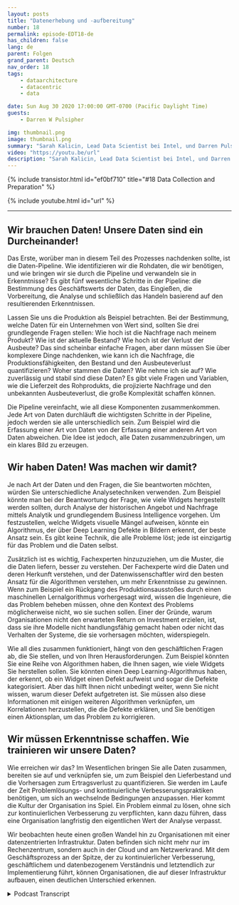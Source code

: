 ```yaml
---
layout: posts
title: "Datenerhebung und -aufbereitung"
number: 18
permalink: episode-EDT18-de
has_children: false
lang: de
parent: Folgen
grand_parent: Deutsch
nav_order: 18
tags:
    - dataarchitecture
    - datacentric
    - data

date: Sun Aug 30 2020 17:00:00 GMT-0700 (Pacific Daylight Time)
guests:
    - Darren W Pulsipher

img: thumbnail.png
image: thumbnail.png
summary: "Sarah Kalicin, Lead Data Scientist bei Intel, und Darren Pulsipher, Chief Solution Architect, Public Sector bei Intel, sprechen über den Prozess und die Vorteile der Datensammlung und -vorbereitung bei der Entwicklung einer datenzentrierten Organisation. Dies ist der zweite Schritt auf dem Weg zur datenzentrierten Organisation."
video: "https://youtu.be/url"
description: "Sarah Kalicin, Lead Data Scientist bei Intel, und Darren Pulsipher, Chief Solution Architect, Public Sector bei Intel, sprechen über den Prozess und die Vorteile der Datensammlung und -vorbereitung bei der Entwicklung einer datenzentrierten Organisation. Dies ist der zweite Schritt auf dem Weg zur datenzentrierten Organisation."
---
```


<div>
{% include transistor.html id="ef0bf710" title="#18 Data Collection and Preparation" %}

{% include youtube.html id="url" %}
</div>

---

## Wir brauchen Daten! Unsere Daten sind ein Durcheinander!

Das Erste, worüber man in diesem Teil des Prozesses nachdenken sollte, ist die Daten-Pipeline. Wie identifizieren wir die Rohdaten, die wir benötigen, und wie bringen wir sie durch die Pipeline und verwandeln sie in Erkenntnisse? Es gibt fünf wesentliche Schritte in der Pipeline: die Bestimmung des Geschäftswerts der Daten, das Eingießen, die Vorbereitung, die Analyse und schließlich das Handeln basierend auf den resultierenden Erkenntnissen.

Lassen Sie uns die Produktion als Beispiel betrachten. Bei der Bestimmung, welche Daten für ein Unternehmen von Wert sind, sollten Sie drei grundlegende Fragen stellen: Wie hoch ist die Nachfrage nach meinem Produkt? Wie ist der aktuelle Bestand? Wie hoch ist der Verlust der Ausbeute? Das sind scheinbar einfache Fragen, aber dann müssen Sie über komplexere Dinge nachdenken, wie kann ich die Nachfrage, die Produktionsfähigkeiten, den Bestand und den Ausbeuteverlust quantifizieren? Woher stammen die Daten? Wie nehme ich sie auf? Wie zuverlässig und stabil sind diese Daten? Es gibt viele Fragen und Variablen, wie die Lieferzeit des Rohprodukts, die projizierte Nachfrage und den unbekannten Ausbeuteverlust, die große Komplexität schaffen können.

Die Pipeline vereinfacht, wie all diese Komponenten zusammenkommen. Jede Art von Daten durchläuft die wichtigsten Schritte in der Pipeline, jedoch werden sie alle unterschiedlich sein. Zum Beispiel wird die Erfassung einer Art von Daten von der Erfassung einer anderen Art von Daten abweichen. Die Idee ist jedoch, alle Daten zusammenzubringen, um ein klares Bild zu erzeugen.

## Wir haben Daten! Was machen wir damit?

Je nach Art der Daten und den Fragen, die Sie beantworten möchten, würden Sie unterschiedliche Analysetechniken verwenden. Zum Beispiel könnte man bei der Beantwortung der Frage, wie viele Widgets hergestellt werden sollten, durch Analyse der historischen Angebot und Nachfrage mittels Analytik und grundlegendem Business Intelligence vorgehen. Um festzustellen, welche Widgets visuelle Mängel aufweisen, könnte ein Algorithmus, der über Deep Learning Defekte in Bildern erkennt, der beste Ansatz sein. Es gibt keine Technik, die alle Probleme löst; jede ist einzigartig für das Problem und die Daten selbst.

Zusätzlich ist es wichtig, Fachexperten hinzuzuziehen, um die Muster, die die Daten liefern, besser zu verstehen. Der Fachexperte wird die Daten und deren Herkunft verstehen, und der Datenwissenschaftler wird den besten Ansatz für die Algorithmen verstehen, um mehr Erkenntnisse zu gewinnen. Wenn zum Beispiel ein Rückgang des Produktionsausstoßes durch einen maschinellen Lernalgorithmus vorhergesagt wird, wissen die Ingenieure, die das Problem beheben müssen, ohne den Kontext des Problems möglicherweise nicht, wo sie suchen sollen. Einer der Gründe, warum Organisationen nicht den erwarteten Return on Investment erzielen, ist, dass sie ihre Modelle nicht handlungsfähig gemacht haben oder nicht das Verhalten der Systeme, die sie vorhersagen möchten, widerspiegeln.

Wie all dies zusammen funktioniert, hängt von den geschäftlichen Fragen ab, die Sie stellen, und von Ihren Herausforderungen. Zum Beispiel könnten Sie eine Reihe von Algorithmen haben, die Ihnen sagen, wie viele Widgets Sie herstellen sollen. Sie könnten einen Deep Learning-Algorithmus haben, der erkennt, ob ein Widget einen Defekt aufweist und sogar die Defekte kategorisiert. Aber das hilft Ihnen nicht unbedingt weiter, wenn Sie nicht wissen, warum dieser Defekt aufgetreten ist. Sie müssen also diese Informationen mit einigen weiteren Algorithmen verknüpfen, um Korrelationen herzustellen, die die Defekte erklären, und Sie benötigen einen Aktionsplan, um das Problem zu korrigieren.

## Wir müssen Erkenntnisse schaffen. Wie trainieren wir unsere Daten?

Wie erreichen wir das? Im Wesentlichen bringen Sie alle Daten zusammen, bereiten sie auf und verknüpfen sie, um zum Beispiel den Lieferbestand und die Vorhersagen zum Ertragsverlust zu quantifizieren. Sie werden im Laufe der Zeit Problemlösungs- und kontinuierliche Verbesserungspraktiken benötigen, um sich an wechselnde Bedingungen anzupassen. Hier kommt die Kultur der Organisation ins Spiel. Ein Problem einmal zu lösen, ohne sich zur kontinuierlichen Verbesserung zu verpflichten, kann dazu führen, dass eine Organisation langfristig den eigentlichen Wert der Analyse verpasst.

Wir beobachten heute einen großen Wandel hin zu Organisationen mit einer datenzentrierten Infrastruktur. Daten befinden sich nicht mehr nur im Rechenzentrum, sondern auch in der Cloud und am Netzwerkrand. Mit dem Geschäftsprozess an der Spitze, der zu kontinuierlicher Verbesserung, geschäftlichem und datenbezogenem Verständnis und letztendlich zur Implementierung führt, können Organisationen, die auf dieser Infrastruktur aufbauen, einen deutlichen Unterschied erkennen.



<details>
<summary> Podcast Transcript </summary>

<p></p>

</details>
